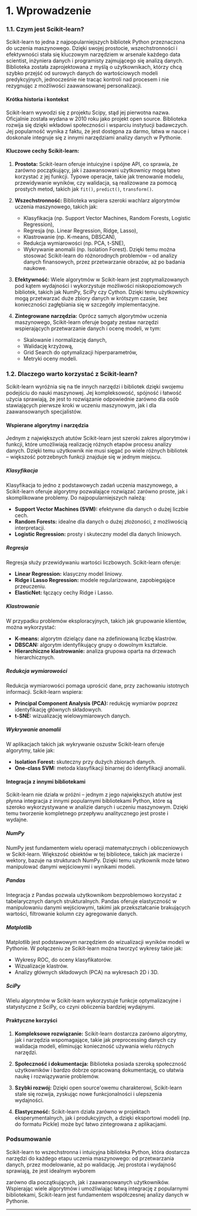 # 1. Wprowadzenie

### 1.1. Czym jest Scikit-learn?

Scikit-learn to jedna z najpopularniejszych bibliotek Python przeznaczona do uczenia maszynowego. Dzięki swojej prostocie, wszechstronności i efektywności stała się kluczowym narzędziem w arsenale każdego data scientist, inżyniera danych i programisty zajmującego się analizą danych. Biblioteka została zaprojektowana z myślą o użytkownikach, którzy chcą szybko przejść od surowych danych do wartościowych modeli predykcyjnych, jednocześnie nie tracąc kontroli nad procesem i nie rezygnując z możliwości zaawansowanej personalizacji.

#### Krótka historia i kontekst
Scikit-learn wywodzi się z projektu Scipy, stąd jej pierwotna nazwa. Oficjalnie została wydana w 2010 roku jako projekt open source. Biblioteka rozwija się dzięki wkładowi społeczności i wsparciu instytucji badawczych. Jej popularność wynika z faktu, że jest dostępna za darmo, łatwa w nauce i doskonale integruje się z innymi narzędziami analizy danych w Pythonie.

#### Kluczowe cechy Scikit-learn:
1. **Prostota:**
   Scikit-learn oferuje intuicyjne i spójne API, co sprawia, że zarówno początkujący, jak i zaawansowani użytkownicy mogą łatwo korzystać z jej funkcji. Typowe operacje, takie jak trenowanie modelu, przewidywanie wyników, czy walidacja, są realizowane za pomocą prostych metod, takich jak `fit()`, `predict()`, `transform()`.

2. **Wszechstronność:**
   Biblioteka wspiera szeroki wachlarz algorytmów uczenia maszynowego, takich jak:
   - Klasyfikacja (np. Support Vector Machines, Random Forests, Logistic Regression),
   - Regresja (np. Linear Regression, Ridge, Lasso),
   - Klastrowanie (np. K-means, DBSCAN),
   - Redukcja wymiarowości (np. PCA, t-SNE),
   - Wykrywanie anomalii (np. Isolation Forest).
   Dzięki temu można stosować Scikit-learn do różnorodnych problemów – od analizy danych finansowych, przez przetwarzanie obrazów, aż po badania naukowe.

3. **Efektywność:**
   Wiele algorytmów w Scikit-learn jest zoptymalizowanych pod kątem wydajności i wykorzystuje możliwości niskopoziomowych bibliotek, takich jak NumPy, SciPy czy Cython. Dzięki temu użytkownicy mogą przetwarzać duże zbiory danych w krótszym czasie, bez konieczności zagłębiania się w szczegóły implementacyjne.

4. **Zintegrowane narzędzia:**
   Oprócz samych algorytmów uczenia maszynowego, Scikit-learn oferuje bogaty zestaw narzędzi wspierających przetwarzanie danych i ocenę modeli, w tym:
   - Skalowanie i normalizację danych,
   - Walidację krzyżową,
   - Grid Search do optymalizacji hiperparametrów,
   - Metryki oceny modeli.

### 1.2. Dlaczego warto korzystać z Scikit-learn?

Scikit-learn wyróżnia się na tle innych narzędzi i bibliotek dzięki swojemu podejściu do nauki maszynowej. Jej kompleksowość, spójność i łatwość użycia sprawiają, że jest to rozwiązanie odpowiednie zarówno dla osób stawiających pierwsze kroki w uczeniu maszynowym, jak i dla zaawansowanych specjalistów.

#### Wspierane algorytmy i narzędzia
Jednym z największych atutów Scikit-learn jest szeroki zakres algorytmów i funkcji, które umożliwiają realizację różnych etapów procesu analizy danych. Dzięki temu użytkownik nie musi sięgać po wiele różnych bibliotek – większość potrzebnych funkcji znajduje się w jednym miejscu. 

##### Klasyfikacja
Klasyfikacja to jedno z podstawowych zadań uczenia maszynowego, a Scikit-learn oferuje algorytmy pozwalające rozwiązać zarówno proste, jak i skomplikowane problemy. Do najpopularniejszych należą:
- **Support Vector Machines (SVM):** efektywne dla danych o dużej liczbie cech.
- **Random Forests:** idealne dla danych o dużej złożoności, z możliwością interpretacji.
- **Logistic Regression:** prosty i skuteczny model dla danych liniowych.

##### Regresja
Regresja służy przewidywaniu wartości liczbowych. Scikit-learn oferuje:
- **Linear Regression:** klasyczny model liniowy.
- **Ridge i Lasso Regression:** modele regularizowane, zapobiegające przeuczeniu.
- **ElasticNet:** łączący cechy Ridge i Lasso.

##### Klastrowanie
W przypadku problemów eksploracyjnych, takich jak grupowanie klientów, można wykorzystać:
- **K-means:** algorytm dzielący dane na zdefiniowaną liczbę klastrów.
- **DBSCAN:** algorytm identyfikujący grupy o dowolnym kształcie.
- **Hierarchiczne klastrowanie:** analiza grupowa oparta na drzewach hierarchicznych.

##### Redukcja wymiarowości
Redukcja wymiarowości pomaga uprościć dane, przy zachowaniu istotnych informacji. Scikit-learn wspiera:
- **Principal Component Analysis (PCA):** redukcję wymiarów poprzez identyfikację głównych składowych.
- **t-SNE:** wizualizację wielowymiarowych danych.

##### Wykrywanie anomalii
W aplikacjach takich jak wykrywanie oszustw Scikit-learn oferuje algorytmy, takie jak:
- **Isolation Forest:** skuteczny przy dużych zbiorach danych.
- **One-class SVM:** metoda klasyfikacji binarnej do identyfikacji anomalii.

#### Integracja z innymi bibliotekami

Scikit-learn nie działa w próżni – jednym z jego największych atutów jest płynna integracja z innymi popularnymi bibliotekami Python, które są szeroko wykorzystywane w analizie danych i uczeniu maszynowym. Dzięki temu tworzenie kompletnego przepływu analitycznego jest proste i wydajne.

##### NumPy
NumPy jest fundamentem wielu operacji matematycznych i obliczeniowych w Scikit-learn. Większość obiektów w tej bibliotece, takich jak macierze i wektory, bazuje na strukturach NumPy. Dzięki temu użytkownik może łatwo manipulować danymi wejściowymi i wynikami modeli.

##### Pandas
Integracja z Pandas pozwala użytkownikom bezproblemowo korzystać z tabelarycznych danych strukturalnych. Pandas oferuje elastyczność w manipulowaniu danymi wejściowymi, takimi jak przekształcanie brakujących wartości, filtrowanie kolumn czy agregowanie danych.

##### Matplotlib
Matplotlib jest podstawowym narzędziem do wizualizacji wyników modeli w Pythonie. W połączeniu ze Scikit-learn można tworzyć wykresy takie jak:
- Wykresy ROC, do oceny klasyfikatorów.
- Wizualizacje klastrów.
- Analizy głównych składowych (PCA) na wykresach 2D i 3D.

##### SciPy
Wielu algorytmów w Scikit-learn wykorzystuje funkcje optymalizacyjne i statystyczne z SciPy, co czyni obliczenia bardziej wydajnymi.

#### Praktyczne korzyści
1. **Kompleksowe rozwiązanie:**
   Scikit-learn dostarcza zarówno algorytmy, jak i narzędzia wspomagające, takie jak preprocessing danych czy walidacja modeli, eliminując konieczność używania wielu różnych narzędzi.

2. **Społeczność i dokumentacja:**
   Biblioteka posiada szeroką społeczność użytkowników i bardzo dobrze opracowaną dokumentację, co ułatwia naukę i rozwiązywanie problemów.

3. **Szybki rozwój:**
   Dzięki open source'owemu charakterowi, Scikit-learn stale się rozwija, zyskując nowe funkcjonalności i ulepszenia wydajności.

4. **Elastyczność:**
   Scikit-learn działa zarówno w projektach eksperymentalnych, jak i produkcyjnych, a dzięki eksportowi modeli (np. do formatu Pickle) może być łatwo zintegrowana z aplikacjami.

### Podsumowanie
Scikit-learn to wszechstronna i intuicyjna biblioteka Python, która dostarcza narzędzi do każdego etapu uczenia maszynowego: od przetwarzania danych, przez modelowanie, aż po walidację. Jej prostota i wydajność sprawiają, że jest idealnym wyborem

 zarówno dla początkujących, jak i zaawansowanych użytkowników. Wspierając wiele algorytmów i umożliwiając łatwą integrację z popularnymi bibliotekami, Scikit-learn jest fundamentem współczesnej analizy danych w Pythonie.

 ---
 